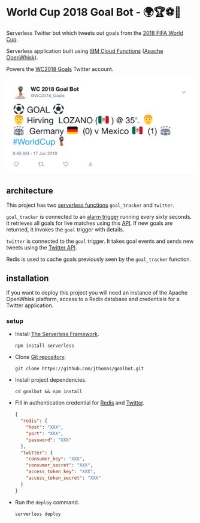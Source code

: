 # World Cup 2018 Goal Bot - 🌍🏆⚽️🤖

Serverless Twitter bot which tweets out goals from the [2018 FIFA World Cup](https://www.fifa.com/worldcup/).

Serverless application built using [IBM Cloud Functions](https://console.bluemix.net/openwhisk/) ([Apache OpenWhisk](https://github.com/apache/incubator-openwhisk)).

Powers the [WC2018 Goals](https://twitter.com/WC2018_Goals) Twitter account.

![World Cup Goal Tweet](.images/tweet.png?raw=true "World Cup Goal Tweet")

## architecture

This project has two [serverless functions](https://github.com/apache/incubator-openwhisk/blob/master/docs/actions.md) `goal_tracker` and `twitter`. 

`goal_tracker` is connected to an [alarm trigger](https://github.com/apache/incubator-openwhisk-package-alarms) running every sixty seconds. It retrieves all goals for live matches using this [API](http://worldcup.sfg.io/). If new goals are returned, it invokes the `goal` trigger with details.

`twitter` is connected to the `goal` trigger. It takes goal events and sends new tweets using the [Twitter API](https://developer.twitter.com/en/docs/tweets/post-and-engage/overview).

Redis is used to cache goals previously seen by the `goal_tracker` function.

## installation

If you want to deploy this project you will need an instance of the Apache OpenWhisk platform, access to a Redis database and credentials for a Twitter application.

### setup

- Install [The Serverless Framework](https://serverless.com/).

  ```
  npm install serverless
  ```

- Clone [Git repository](https://github.com/jthomas/goalbot).

  ```
  git clone https://github.com/jthomas/goalbot.git
  ```

- Install project dependencies.

  ```
  cd goalbot && npm install
  ```

- Fill in authentication credential for [Redis](https://compose.com/databases/redis) and [Twitter](https://apps.twitter.com/).

  ```json
  {
    "redis": { 
      "host": "XXX",
      "port": "XXX",
      "password": "XXX"
    },
    "twitter": {
      "consumer_key": "XXX",
      "consumer_secret": "XXX",
      "access_token_key": "XXX",
      "access_token_secret": "XXX"
    }
  }
  
  ```

- Run the `deploy` command.

  ```
  serverless deploy
  ```

  